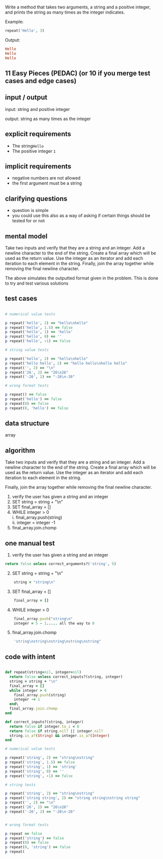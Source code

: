 Write a method that takes two arguments, a string and a positive integer, and prints the string as many times as the integer indicates.

Example:

``` ruby
repeat('Hello', 3)
```

Output:

``` ruby
Hello
Hello
Hello
```
## 11 Easy Pieces (PEDAC) (or 10 if you merge test cases and edge cases)


## input / output

input: string and positive integer

output: string as many times as the integer

## explicit requirements

- The string`Hello`
- The positive integer `1`

## implicit requirements

- negative numbers are not allowed
- the first argument must be a string

## clarifying questions

- question is simple 
- you could use this also as a way of asking if certain things should be tested for or not

## mental model

Take two inputs and verify that they are a string and an integer. Add a newline character to the end of the string. Create a final array which will be used as the return value. Use the integer as an iterator and add each iteration to each element in the string. Finally, join the array together while removing the final newline character.

The above simulates the outputted format given in the problem. This is done to try and test various solutions


## test cases

``` ruby

# numerical value tests

p repeat('hello', 2) == "hello\nhello"
p repeat('hello', 1.5) == false
p repeat('hello', 1) == 'hello'
p repeat('hello', 0) == ''
p repeat('hello', -1) == false

# string value tests

p repeat('hello', 2) == "hello\nhello"
p repeat('hello hello', 2) == "hello hello\nhello hello"
p repeat('', 2) == "\n"
p repeat('26', 2) == "26\n26"
p repeat('-26', 2) == "-26\n-26"

# wrong format tests

p repeat() == false
p repeat('hello') == false
p repeat(0) == false
p repeat(0, 'hello') == false

```
## data structure
array

## algorithm

Take two inputs and verify that they are a string and an integer. Add a newline character to the end of the string. Create a final array which will be used as the return value. Use the integer as an iterator and add each iteration to each element in the string. 

Finally, join the array together while removing the final newline character.

1. verify the user has given a string and an integer
2. SET string = string + "\n"
3. SET final_array = []
4. WHILE integer > 0\
	i. final_array.push(string)\
	ii. integer = integer -1
5. final_array.join.chomp

## one manual test

1. verify the user has given a string and an integer


``` ruby
return false unless correct_arguments?('string', 5) 
```

2. SET string = string + "\n"


```ruby
	string = "string\n"
```

3. SET final_array = []


```ruby
	final_array = []
```

4. WHILE integer > 0


```ruby
	final_array.push("string\n"
    integer = 5 - 1..... all the way to 0
```

5. final_array.join.chomp

```ruby
	'string\nstring\nstring\nstring\nstring"
```


## code with intent

```ruby

def repeat(string=nil, integer=nil)
  return false unless correct_inputs?(string, integer)
  string = string + "\n"
  final_array = []
  while integer > 0
    final_array.push(string)
    integer -= 1
  end\
  final_array.join.chomp
end

def correct_inputs?(string, integer)
  return false if integer.to_i < 0
  return false if string.nil? || integer.nil?
  string.is_a?(String) && integer.is_a?(Integer)
end

# numerical value tests

p repeat('string', 2) == "string\nstring"
p repeat('string', 1.5) == false
p repeat('string', 1) == 'string'
p repeat('string', 0) == ''
p repeat('string', -1) == false

# string tests

p repeat('string', 2) == "string\nstring"
p repeat('string string', 2) == "string string\nstring string"
p repeat('', 2) == "\n"
p repeat('26', 2) == "26\n26"
p repeat('-26', 2) == "-26\n-26"


# wrong format tests

p repeat == false
p repeat('string') == false
p repeat(0) == false
p repeat(0, 'string') == false
p repeat(

```